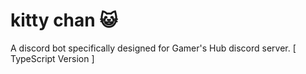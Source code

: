 # kitty chan 😺
A discord bot specifically designed for Gamer's Hub discord server. [ TypeScript Version ]
